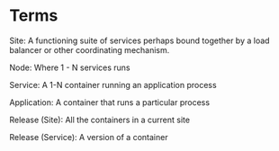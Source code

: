 # Terms

Site: 
  A functioning suite of services perhaps bound together by a load
  balancer or other coordinating mechanism.
  
Node:
  Where 1 - N services runs
  
Service:
   A 1-N container running an application process
   
Application:
   A container that runs a particular process
   
Release (Site):
   All the containers in a current site
   
Release (Service):
   A version of a container

